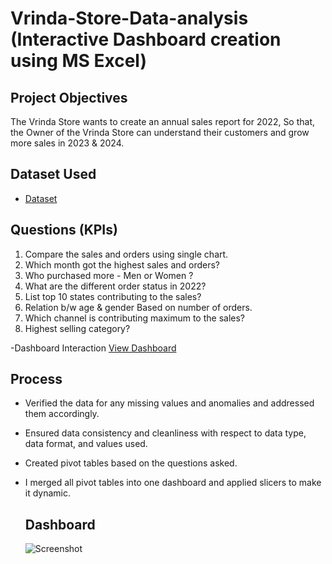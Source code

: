 # Vrinda-Store-Data-analysis (Interactive Dashboard creation using MS Excel)
## Project Objectives
The Vrinda Store wants to create an annual sales report for 2022, So that, the Owner of the Vrinda Store can understand their customers and grow more sales in 2023 & 2024.

## Dataset Used
- <a href="https://github.com/JaveedBari/Data-Analysis-Dashboard/blob/main/Vrinda%20Store%20Data%20Analysis.xlsx">Dataset</a>

## Questions (KPIs)
1.	Compare the sales and orders using single chart.
2.	Which month got the highest sales and orders?
3.	Who purchased more - Men or Women ?
4.	What are the different order status in 2022?
5.	List top 10 states contributing to the sales?
6.	Relation b/w age & gender Based on number of orders.
7.	Which channel is contributing maximum to the sales?
8.	Highest selling category?

-Dashboard Interaction <a href=”https://github.com/ritikbh193/Data-Analysis-Dashboard/blob/main/Screenshot%20(495).png”>View Dashboard</a>

## Process
- Verified the data for any missing values and anomalies and addressed them accordingly.
- Ensured data consistency and cleanliness with respect to data type, data format, and values used.
- Created pivot tables based on the questions asked.
- I merged all pivot tables into one dashboard and applied slicers to make it dynamic.

  ## Dashboard
  ![Screenshot](https://github.com/user-attachments/assets/7b61e142-b50d-486f-b250-a70632a5f894)

